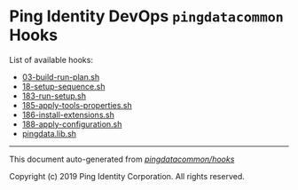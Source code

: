 
# Ping Identity DevOps `pingdatacommon` Hooks
List of available hooks:
* [03-build-run-plan.sh](03-build-run-plan.sh.md)
* [18-setup-sequence.sh](18-setup-sequence.sh.md)
* [183-run-setup.sh](183-run-setup.sh.md)
* [185-apply-tools-properties.sh](185-apply-tools-properties.sh.md)
* [186-install-extensions.sh](186-install-extensions.sh.md)
* [188-apply-configuration.sh](188-apply-configuration.sh.md)
* [pingdata.lib.sh](pingdata.lib.sh.md)

---
This document auto-generated from _[pingdatacommon/hooks](https://github.com/pingidentity/pingidentity-docker-builds/blob/master/pingdatacommon/hooks)_

Copyright (c)  2019 Ping Identity Corporation. All rights reserved.
